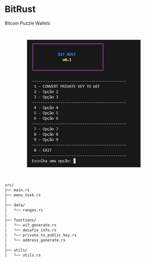 # BitRust
Bitcoin Puzzle Wallets

<br/>

<p align="center">
  <img src="screenshot.png" alt="bithunter"/>
</p>

<br/>

```
src/
├── main.rs               
├── menu_task.rs              
│
├── data/                  
│   └── ranges.rs           
│
├── functions/             
│   └── wif_generate.rs
│   └── desafio_info.rs
│   └── private_to_public_key.rs
│   └── address_generate.rs
│
├── utils/
│   └── utils.rs
```